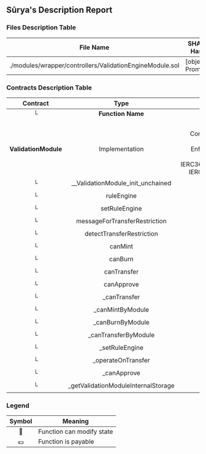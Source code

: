 ## Sūrya's Description Report

### Files Description Table


|  File Name  |  SHA-1 Hash  |
|-------------|--------------|
| ./modules/wrapper/controllers/ValidationEngineModule.sol | [object Promise] |


### Contracts Description Table


|  Contract  |         Type        |       Bases      |                  |                 |
|:----------:|:-------------------:|:----------------:|:----------------:|:---------------:|
|     └      |  **Function Name**  |  **Visibility**  |  **Mutability**  |  **Modifiers**  |
||||||
| **ValidationModule** | Implementation | Initializable, ContextUpgradeable, PauseModule, EnforcementModule, IERC1404, IERC3643ComplianceRead, IERC7551Compliance |||
| └ | __ValidationModule_init_unchained | Internal 🔒 | 🛑  | onlyInitializing |
| └ | ruleEngine | Public ❗️ |   |NO❗️ |
| └ | setRuleEngine | Public ❗️ | 🛑  | onlyRole |
| └ | messageForTransferRestriction | Public ❗️ |   |NO❗️ |
| └ | detectTransferRestriction | Public ❗️ |   |NO❗️ |
| └ | canMint | Public ❗️ |   |NO❗️ |
| └ | canBurn | Public ❗️ |   |NO❗️ |
| └ | canTransfer | Public ❗️ |   |NO❗️ |
| └ | canApprove | Public ❗️ |   |NO❗️ |
| └ | _canTransfer | Internal 🔒 |   | |
| └ | _canMintByModule | Internal 🔒 |   | |
| └ | _canBurnByModule | Internal 🔒 |   | |
| └ | _canTransferByModule | Internal 🔒 |   | |
| └ | _setRuleEngine | Internal 🔒 | 🛑  | |
| └ | _operateOnTransfer | Internal 🔒 | 🛑  | |
| └ | _canApprove | Internal 🔒 |   | |
| └ | _getValidationModuleInternalStorage | Internal 🔒 |   | |


### Legend

|  Symbol  |  Meaning  |
|:--------:|-----------|
|    🛑    | Function can modify state |
|    💵    | Function is payable |
